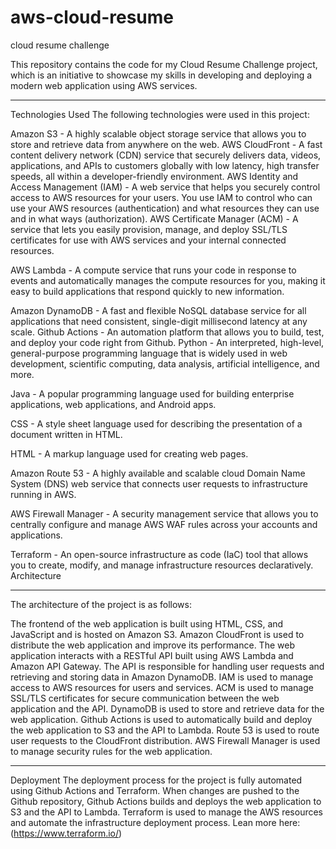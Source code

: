 # aws-cloud-resume
cloud resume challenge

This repository contains the code for my Cloud Resume Challenge project, which is an initiative to showcase my skills in developing and deploying a modern web application using AWS services.

---
Technologies Used
The following technologies were used in this project:

Amazon S3 - A highly scalable object storage service that allows you to store and retrieve data from anywhere on the web.
AWS CloudFront - A fast content delivery network (CDN) service that securely delivers data, videos, applications, and APIs to customers globally with low latency, high transfer speeds, all within a developer-friendly environment.
AWS Identity and Access Management (IAM) - A web service that helps you securely control access to AWS resources for your users. You use IAM to control who can use your AWS resources (authentication) and what resources they can use and in what ways (authorization).
AWS Certificate Manager (ACM) - A service that lets you easily provision, manage, and deploy SSL/TLS certificates for use with AWS services and your internal connected resources.

AWS Lambda - A compute service that runs your code in response to events and automatically manages the compute resources for you, making it easy to build applications that respond quickly to new information.

Amazon DynamoDB - A fast and flexible NoSQL database service for all applications that need consistent, single-digit millisecond latency at any scale.
Github Actions - An automation platform that allows you to build, test, and deploy your code right from Github.
Python - An interpreted, high-level, general-purpose programming language that is widely used in web development, scientific computing, data analysis, artificial intelligence, and more.

Java - A popular programming language used for building enterprise applications, web applications, and Android apps.

CSS - A style sheet language used for describing the presentation of a document written in HTML.

HTML - A markup language used for creating web pages.

Amazon Route 53 - A highly available and scalable cloud Domain Name System (DNS) web service that connects user requests to infrastructure running in AWS.

AWS Firewall Manager - A security management service that allows you to centrally configure and manage AWS WAF rules across your accounts and applications.

Terraform - An open-source infrastructure as code (IaC) tool that allows you to create, modify, and manage infrastructure resources declaratively.
Architecture

---

The architecture of the project is as follows:

The frontend of the web application is built using HTML, CSS, and JavaScript and is hosted on Amazon S3.
Amazon CloudFront is used to distribute the web application and improve its performance.
The web application interacts with a RESTful API built using AWS Lambda and Amazon API Gateway. The API is responsible for handling user requests and retrieving and storing data in Amazon DynamoDB.
IAM is used to manage access to AWS resources for users and services.
ACM is used to manage SSL/TLS certificates for secure communication between the web application and the API.
DynamoDB is used to store and retrieve data for the web application.
Github Actions is used to automatically build and deploy the web application to S3 and the API to Lambda.
Route 53 is used to route user requests to the CloudFront distribution.
AWS Firewall Manager is used to manage security rules for the web application.

---

Deployment
The deployment process for the project is fully automated using Github Actions and Terraform. When changes are pushed to the Github repository, Github Actions builds and deploys the web application to S3 and the API to Lambda. Terraform is used to manage the AWS resources and automate the infrastructure deployment process. Lean more here: (https://www.terraform.io/)
